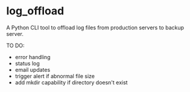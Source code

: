 # log_offload
A Python CLI tool to offload log files from production servers to backup server.

TO DO:
- error handling
- status log
- email updates
- trigger alert if abnormal file size
- add mkdir capability if directory doesn't exist
